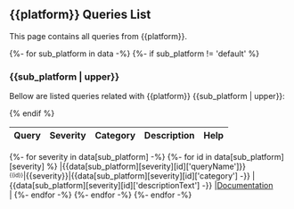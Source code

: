 ## {{platform}} Queries List
This page contains all queries from {{platform}}.

{%- for sub_platform in data -%}
{%- if sub_platform != 'default' %}
### {{sub_platform | upper}}
Bellow are listed queries related with {{platform}} {{sub_platform | upper}}:

{% endif %}

|            Query             |Severity|Category|Description|Help|
|------------------------------|--------|--------|-----------|----|
{%- for severity in data[sub_platform] -%}
  {%- for id in data[sub_platform][severity] %}
|{{data[sub_platform][severity][id]['queryName']}}<br/><sup><sub>{{id}}</sub></sup>|<span style="color:{{colors[severity]}}">{{severity}}</span>|{{data[sub_platform][severity][id]['category'] -}}
    |{{data[sub_platform][severity][id]['descriptionText'] -}}
    |<a href="{{data[sub_platform][severity][id]['descriptionUrl']}}">Documentation</a><br/>|
  {%- endfor -%}
{%- endfor -%}
{%- endfor -%}
